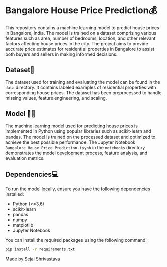 # Bangalore House Price Prediction💰

This repository contains a machine learning model to predict house prices in Bangalore, India. The model is trained on a dataset comprising various features such as area, number of bedrooms, location, and other relevant factors affecting house prices in the city. The project aims to provide accurate price estimates for residential properties in Bangalore to assist both buyers and sellers in making informed decisions.

## Dataset📅

The dataset used for training and evaluating the model can be found in the `data` directory. It contains labeled examples of residential properties with corresponding house prices. The dataset has been preprocessed to handle missing values, feature engineering, and scaling.

## Model 🤹‍♂️

The machine learning model used for predicting house prices is implemented in Python using popular libraries such as scikit-learn and pandas. The model is trained on the processed dataset and optimized to achieve the best possible performance. The Jupyter Notebook `Bangalore_House_Price_Prediction.ipynb` in the `notebooks` directory demonstrates the model development process, feature analysis, and evaluation metrics.

## Dependencies💻

To run the model locally, ensure you have the following dependencies installed:

- Python (>=3.6)
- scikit-learn
- pandas
- numpy
- matplotlib
- Jupyter Notebook

You can install the required packages using the following command:

```bash
pip install -r requirements.txt
```
Made by [Sejal Shrivastava](https://sejalshrivastava.netlify.app/)

